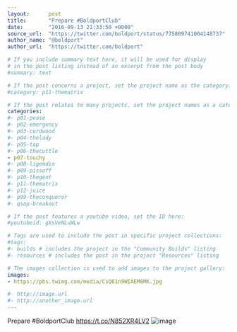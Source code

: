 ```yaml
---
layout:      post
title:       "Prepare #BoldportClub"
date:        "2016-09-13 21:33:50 +0000"
source_url:  "https://twitter.com/boldport/status/775809741004148737"
author_name: "@boldport"
author_url:  "https://twitter.com/boldport"

# If you include summary text here, it will be used for display
# in the post listing instead of an excerpt from the post body
#summary: text

# If the post concerns a project, set the project name as the category:
#category: p11-thematrix

# If the post relates to many projects, set the project names as a categories array:
categories:
#- p01-pease
#- p02-emergency
#- p03-cordwood
#- p04-thelady
#- p05-tap
#- p06-thecuttle
- p07-touchy
#- p08-ligemdio
#- p09-pissoff
#- p10-thegent
#- p11-thematrix
#- p12-juice
#- p99-theconqueror
#- qsop-breakout

# If the post features a youtube video, set the ID here:
#youtubeid: gXsVeNLuWLw

# Tags are used to include the post in specific project collections:
#tags:
#- builds # includes the project in the "Community Builds" listing
#- resources # includes the post in the project "Resources" listing

# The images collection is used to add images to the project gallery:
images:
- https://pbs.twimg.com/media/CsQ61n9WIAEM8MK.jpg

#- http://image.url
#- http://another_image.url
---
```


Prepare #BoldportClub https://t.co/N852XR4LV2
![image](https://pbs.twimg.com/media/CsQ61n9WIAEM8MK.jpg)


